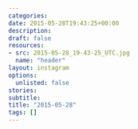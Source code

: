 ```yaml
---
categories:
date: 2015-05-28T19:43:25+00:00
description:
draft: false
resources:
- src: 2015-05-28_19-43-25_UTC.jpg
  name: "header"
layout: instagram
options:
  unlisted: false
stories:
subtitle:
title: "2015-05-28"
tags: []
---
```


 
